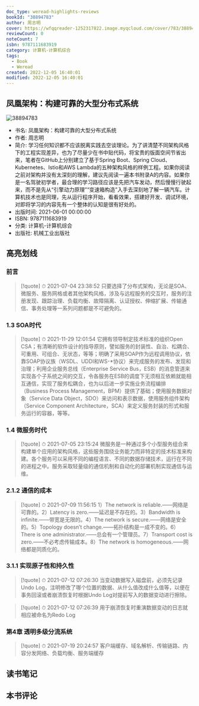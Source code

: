 ```yaml
---
doc_type: weread-highlights-reviews
bookId: "38894783"
author: 周志明
cover: https://wfqqreader-1252317822.image.myqcloud.com/cover/783/38894783/t7_38894783.jpg
reviewCount: 0
noteCount: 7
isbn: 9787111683919
category: 计算机-计算机综合
tags:
  - Book
  - Weread
created: 2022-12-05 16:40:01
modified: 2022-12-05 16:40:01
---
```


## 凤凰架构：构建可靠的大型分布式系统

![38894783](https://wfqqreader-1252317822.image.myqcloud.com/cover/783/38894783/t7_38894783.jpg)
- 书名: 凤凰架构：构建可靠的大型分布式系统
- 作者: 周志明
- 简介: 学习任何知识都不应该脱离实践去空谈理论。为了讲清楚不同架构风格下的工程实现差异，也为了尽量少在书中贴代码，将宝贵的版面空间节省出来，笔者在GitHub上分别建立了基于Spring Boot、Spring Cloud、Kubernetes、Istio和AWS Lambda的五种架构风格的样例工程。如果你阅读之前对架构并没有太深刻的理解，建议先阅读一遍本书附录A的内容。如果你是一名驾驶初学者，最合理的学习路径应该是先把汽车发动，然后慢慢行驶起来，而不是先从“引擎动力原理”“变速箱构造”入手去深刻地了解一辆汽车。计算机技术也是同理，先从运行程序开始，看看效果，搭建好开发、调试环境，对即将学习的内容先有一个整体的认知是很有好处的。
- 出版时间: 2021-06-01 00:00:00
- ISBN: 9787111683919
- 分类: 计算机-计算机综合
- 出版社: 机械工业出版社

## 高亮划线

### 前言


> [!quote] ⏱ 2021-07-04 23:38:52
> 只要选择了分布式架构，无论是SOA、微服务、服务网格或者其他架构风格，涉及与远程服务的交互时，服务的注册发现、跟踪治理、负载均衡、故障隔离、认证授权、伸缩扩展、传输通信、事务处理等一系列问题都是不可避免的。
 


### 1.3 SOA时代


> [!quote] ⏱ 2021-11-29 12:01:54
> 它拥有领导制定技术标准的组织Open CSA；有清晰的软件设计的指导原则，譬如服务的封装性、自治、松耦合、可重用、可组合、无状态，等等；明确了采用SOAP作为远程调用协议，依靠SOAP协议族（WSDL、UDDI和WS-*协议）来完成服务的发布、发现和治理；利用企业服务总线（Enterprise Service Bus，ESB）的消息管道来实现各个子系统之间的交互，令各服务在ESB的调度下无须相互依赖就能相互通信，实现了服务松耦合，也为以后进一步实施业务流程编排（Business Process Management，BPM）提供了基础；使用服务数据对象（Service Data Object，SDO）来访问和表示数据，使用服务组件架构（Service Component Architecture，SCA）来定义服务封装的形式和服务运行的容器，等等。
 


### 1.4 微服务时代


> [!quote] ⏱ 2021-07-05 23:15:24
> 微服务是一种通过多个小型服务组合来构建单个应用的架构风格，这些服务围绕业务能力而非特定的技术标准来构建。各个服务可以采用不同的编程语言、不同的数据存储技术，运行在不同的进程之中。服务采取轻量级的通信机制和自动化的部署机制实现通信与运维。
 


### 2.1.2 通信的成本


> [!quote] ⏱ 2021-07-09 11:56:15
> 1）The network is reliable.——网络是可靠的。2）Latency is zero.——延迟是不存在的。3）Bandwidth is infinite.——带宽是无限的。4）The network is secure.——网络是安全的。5）Topology doesn’t change.——拓扑结构是一成不变的。6）There is one administrator.——总会有一个管理员。7）Transport cost is zero.——不必考虑传输成本。8）The network is homogeneous.——网络都是同质化的。
 


### 3.1.1 实现原子性和持久性


> [!quote] ⏱ 2021-07-12 07:26:30
> 当变动数据写入磁盘前，必须先记录Undo Log，注明修改了哪个位置的数据、从什么值改成什么值等，以便在事务回滚或者崩溃恢复时根据Undo Log对提前写入的数据变动进行擦除。
 


> [!quote] ⏱ 2021-07-12 07:26:39
> 用于崩溃恢复时重演数据变动的日志就相应被命名为Redo Log
 


### 第4章 透明多级分流系统


> [!quote] ⏱ 2021-07-19 20:24:57
> 客户端缓存、域名解析、传输链路、内容分发网络、负载均衡、服务端缓存
 



## 读书笔记


## 本书评论

